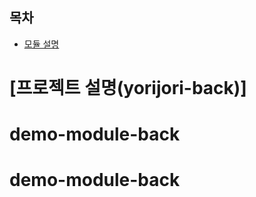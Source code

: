 ## 목차
- [모듈 설명](./README_MODULE.md)

[프로젝트 설명(yorijori-back)]
======================
# demo-module-back
# demo-module-back

